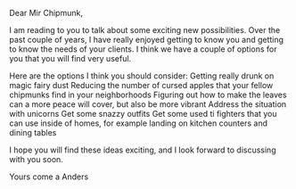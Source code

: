 Dear Mir Chipmunk,

I am reading to you to talk about some exciting new possibilities. Over the past couple of years, I have really enjoyed getting to know you  and getting to know the needs of your clients. I think we have a couple of options for you that you will find very useful.

Here are the options I think you should consider:
Getting really drunk on magic fairy dust
Reducing the number of cursed apples that your fellow chipmunks find in your neighborhoods
Figuring out how to make the leaves can a more peace will cover, but also be more vibrant
Address the situation with unicorns
Get some snazzy outfits
Get some used ti fighters that you can use inside of homes, for example landing on kitchen counters and dining tables



I hope you will find these ideas exciting, and I look forward to discussing with you soon.

Yours come a
Anders
